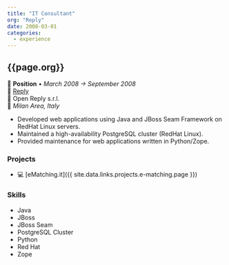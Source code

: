 ```yaml
---
title: "IT Consultant"
org: "Reply"
date: 2008-03-01
categories:
  - experience
---
```

## {{page.org}}

💼 **Position** • _March 2008 → September 2008_  
🏢 [Reply](http://www.reply.com/)  
👥 Open Reply s.r.l.  
📍 _Milan Area, Italy_

- Developed web applications using Java and JBoss Seam Framework on RedHat Linux servers.
- Maintained a high-availability PostgreSQL cluster (RedHat Linux).
- Provided maintenance for web applications written in Python/Zope.


### Projects

- 💻 [eMatching.it]({{ site.data.links.projects.e-matching.page }})


### Skills

- Java
- JBoss
- JBoss Seam
- PostgreSQL Cluster
- Python
- Red Hat
- Zope
